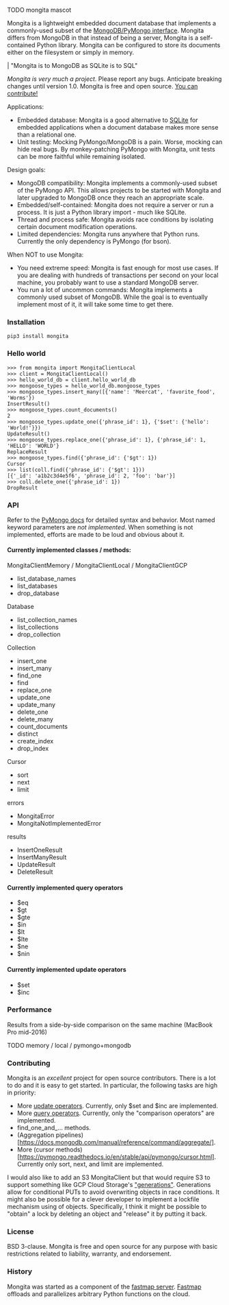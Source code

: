 TODO mongita mascot

Mongita is a lightweight embedded document database that implements a commonly-used subset of the [MongoDB/PyMongo interface](https://pymongo.readthedocs.io/en/stable/). Mongita differs from MongoDB in that instead of being a server, Mongita is a self-contained Python library.  Mongita can be configured to store its documents either on the filesystem or simply in memory.

| "Mongita is to MongoDB as SQLite is to SQL"

*Mongita is very much a project*. Please report any bugs. Anticipate breaking changes until version 1.0. Mongita is free and open source. [You can contribute!]((#contributing))

Applications:
- Embedded database: Mongita is a good alternative to [SQLite](https://www.sqlite.org/index.html) for embedded applications when a document database makes more sense than a relational one.
- Unit testing: Mocking PyMongo/MongoDB is a pain. Worse, mocking can hide real bugs. By monkey-patching PyMongo with Mongita, unit tests can be more faithful while remaining isolated.
 
Design goals:
- MongoDB compatibility: Mongita implements a commonly-used subset of the PyMongo API. This allows projects to be started with Mongita and later upgraded to MongoDB once they reach an appropriate scale.
- Embedded/self-contained: Mongita does not require a server or run a process. It is just a Python library import - much like SQLite.
- Thread and process safe: Mongita avoids race conditions by isolating certain document modification operations.
- Limited dependencies: Mongita runs anywhere that Python runs. Currently the only dependency is PyMongo (for bson).

When NOT to use Mongita:
- You need extreme speed: Mongita is fast enough for most use cases. If you are dealing with hundreds of transactions per second on your local machine, you probably want to use a standard MongoDB server.
- You run a lot of uncommon commands: Mongita implements a commonly used subset of MongoDB. While the goal is to eventually implement most of it, it will take some time to get there.

### Installation

    pip3 install mongita

###  Hello world

    >>> from mongita import MongitaClientLocal
    >>> client = MongitaClientLocal()
    >>> hello_world_db = client.hello_world_db
    >>> mongoose_types = hello_world_db.mongoose_types
    >>> mongoose_types.insert_many([{'name': 'Meercat', 'favorite_food', 'Worms'})
    InsertResult()
    >>> mongoose_types.count_documents()
    2
    >>> mongoose_types.update_one({'phrase_id': 1}, {'$set': {'hello': 'World!'}})
    UpdateResult()
    >>> mongoose_types.replace_one({'phrase_id': 1}, {'phrase_id': 1, 'HELLO': 'WORLD'}
    ReplaceResult
    >>> mongoose_types.find({'phrase_id': {'$gt': 1})
    Cursor
    >>> list(coll.find({'phrase_id': {'$gt': 1}))
    [{'_id': 'a1b2c3d4e5f6', 'phrase_id': 2, 'foo': 'bar'}]
    >>> coll.delete_one({'phrase_id': 1})
    DropResult

### API

Refer to the [PyMongo docs](https://pymongo.readthedocs.io/en/stable/api/index.html) for detailed syntax and behavior. Most named keyword parameters are *not implemented*. When something is not implemented, efforts are made to be loud and obvious about it.

#### Currently implemented classes / methods:

MongitaClientMemory / MongitaClientLocal / MongitaClientGCP
- list_database_names
- list_databases
- drop_database

Database
- list_collection_names
- list_collections
- drop_collection

Collection
- insert_one
- insert_many
- find_one
- find
- replace_one
- update_one
- update_many
- delete_one
- delete_many
- count_documents
- distinct
- create_index
- drop_index

Cursor
- sort
- next
- limit

errors
- MongitaError
- MongitaNotImplementedError

results
- InsertOneResult
- InsertManyResult
- UpdateResult
- DeleteResult

#### Currently implemented query operators

- $eq   
- $gt   
- $gte  
- $in 
- $lt 
- $lte
- $ne   
- $nin 

#### Currently implemented update operators

- $set
- $inc

### Performance

Results from a side-by-side comparison on the same machine (MacBook Pro mid-2016)

TODO memory / local / pymongo+mongodb

### Contributing

Mongita is an *excellent* project for open source contributors. There is a lot to do and it is easy to get started. In particular, the following tasks are high in priority:
- More [update operators](https://docs.mongodb.com/manual/reference/operator/update/#id1). Currently, only $set and $inc are implemented.
- More [query operators](https://docs.mongodb.com/manual/reference/operator/query/). Currently, only the "comparison operators" are implemented.
- find_one_and_... methods.
- (Aggregation pipelines)[https://docs.mongodb.com/manual/reference/command/aggregate/].
- More (cursor methods)[https://pymongo.readthedocs.io/en/stable/api/pymongo/cursor.html]. Currently only sort, next, and limit are implemented.

I would also like to add an S3 MongitaClient but that would require S3 to support something like GCP Cloud Storage's ["generations"](https://cloud.google.com/storage/docs/generations-preconditions). Generations allow for conditional PUTs to avoid overwriting objects in race conditions. It might also be possible for a clever developer to implement a lockfile mechanism using of objects. Specifically, I think it might be possible to "obtain" a lock by deleting an object and "release" it by putting it back.

### License

BSD 3-clause. Mongita is free and open source for any purpose with basic restrictions related to liability, warranty, and endorsement.

### History

Mongita was started as a component of the [fastmap server](https://github.com/fastmap-io). [Fastmap](https://fastmap.io) offloads and parallelizes arbitrary Python functions on the cloud.
